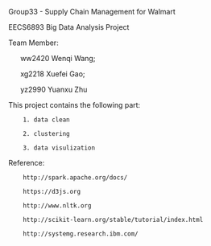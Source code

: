 Group33 - Supply Chain Management for Walmart

EECS6893 Big Data Analysis Project

Team Member:

        ww2420 Wenqi Wang; 
        
        xg2218 Xuefei Gao;
        
        yz2990 Yuanxu Zhu

This project contains the following part:

        1. data clean
        
        2. clustering
        
        3. data visulization

Reference:

        http://spark.apache.org/docs/
        
        https://d3js.org
        
        http://www.nltk.org
        
        http://scikit-learn.org/stable/tutorial/index.html
        
        http://systemg.research.ibm.com/
